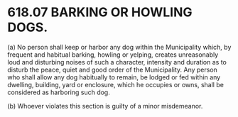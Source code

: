618.07 BARKING OR HOWLING DOGS.
===============================

​(a) No person shall keep or harbor any dog within the Municipality
which, by frequent and habitual barking, howling or yelping, creates
unreasonably loud and disturbing noises of such a character, intensity
and duration as to disturb the peace, quiet and good order of the
Municipality. Any person who shall allow any dog habitually to remain,
be lodged or fed within any dwelling, building, yard or enclosure, which
he occupies or owns, shall be considered as harboring such dog.

​(b) Whoever violates this section is guilty of a minor misdemeanor.
